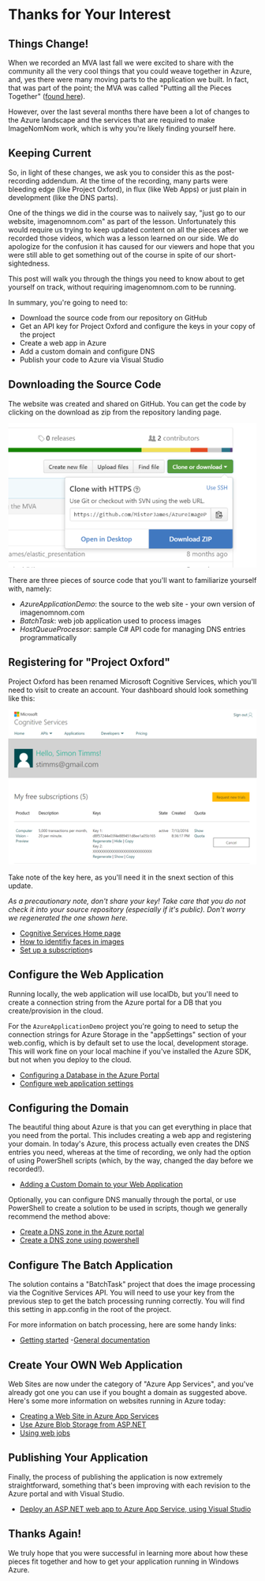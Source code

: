 # Thanks for Your Interest

## Things Change!
When we recorded an MVA last fall we were excited to share with the community all the very cool things that you could weave together in Azure, and, yes there were many moving parts 
to the application we built. In fact, that was part of the point; the MVA was called "Putting 
all the Pieces Together" ([found here](https://mva.microsoft.com/en-us/training-courses/applications-on-azure-putting-all-the-pieces-together-14429?l=oQMSTsv0B_8004819052)).

However, over the last several months there have been a lot of changes to the Azure landscape 
and the services that are required to make ImageNomNom work, which is why you're likely finding
yourself here. 

## Keeping Current
So, in light of these changes, we ask you to consider this as the post-recording addendum. At 
the time of the recording, many parts were bleeding edge (like Project Oxford), in flux (like 
Web Apps) or just plain in development (like the DNS parts).

One of the things we did in the course was to  naiively say, "just go to our website, 
imagenomnom.com" as part of the lesson. Unfortunately this would require us trying to keep 
updated content on all the pieces after we recorded those videos, which was a lesson learned 
on our side. We do apologize for the confusion it has caused for our viewers and hope that you 
were still able to get something out of the course in spite of our short-sightedness.

This post will walk you through the things you need to know about to get yourself on track, 
without requiring imagenomnom.com to be running.

In summary, you're going to need to:
 - Download the source code from our repository on GitHub
 - Get an API key for Project Oxford and configure the keys in your copy of the project
 - Create a web app in Azure
 - Add a custom domain and configure DNS
 - Publish your code to Azure via Visual Studio

## Downloading the Source Code
The website was created and shared on GitHub. You can get the code by clicking on the 
download as zip from the repository landing page.

![Download from GitHub](github-download.png)

There are three pieces of source code that you'll want to familiarize yourself with, namely:
 - *AzureApplicationDemo*: the source to the web site - your own version of imagenomnom.com
 - *BatchTask*: web job application used to process images
 - *HostQueueProcessor*: sample C# API code for managing DNS entries programmatically

## Registering for "Project Oxford"
Project Oxford has been renamed Microsoft Cognitive Services, which you'll need to visit 
to create an account. Your dashboard should look something like this:

![Vision API Dashboard](vision-api.png)

Take note of the key here, as you'll need it in the snext section of this update.

*As a precautionary note, don't share your key! Take care that you do not check it into your 
source repository (especially if it's public). Don't worry we regenerated the one shown here.*

 - [Cognitive Services Home page](https://www.microsoft.com/cognitive-services)
 - [How to identifiy faces in images](https://www.microsoft.com/cognitive-services/en-us/face-api/documentation/face-api-how-to-topics/howtoidentifyfacesinimage) 
 - [Set up a subscription](https://www.microsoft.com/cognitive-services/en-us/subscriptions (free trial))s

## Configure the Web Application
Running locally, the web application will use localDb, but you'll need to create a connection 
string from the Azure portal for a DB that you create/provision in the cloud.

For the `AzureApplicationDemo` project you're going to need to setup the connection strings for
Azure Storage in the "appSettings" section of your web.config, which is by default set to use the local, development storage. This will work fine on your local machine if you've installed the Azure SDK, but not when you deploy to the cloud. 

 - [Configuring a Database in the Azure Portal](https://azure.microsoft.com/en-us/documentation/articles/web-sites-dotnet-deploy-aspnet-mvc-app-membership-oauth-sql-database/)
 - [Configure web application settings](https://azure.microsoft.com/en-us/documentation/articles/web-sites-configure/) 

## Configuring the Domain
The beautiful thing about Azure is that you can get everything in place that you need from the 
portal. This includes creating a web app and registering your domain. In today's Azure, this 
process actually even creates the DNS entries you need, whereas at the time of recording, we 
only had the option of using PowerShell scripts (which, by the way, changed the day before 
we recorded!).

 - [Adding a Custom Domain to your Web Application](https://azure.microsoft.com/en-us/documentation/articles/custom-dns-web-site-buydomains-web-app/)

Optionally, you can configure DNS manually through the portal, or use PowerShell to create a solution to be used in scripts, though we generally recommend the method above:
 - [Create a DNS zone in the Azure portal](https://azure.microsoft.com/en-us/documentation/articles/dns-getstarted-create-dnszone-portal/)
 - [Create a DNS zone using powershell](https://azure.microsoft.com/en-us/documentation/articles/dns-getstarted-create-dnszone/)

## Configure The Batch Application
The solution contains a "BatchTask" project that does the image processing via the Cognitive 
Services API. You will need to use your key from the previous step to get the batch processing 
running correctly. You will find this setting in app.config in the root of the project.

For more information on batch processing, here are some handy links:
 - [Getting started](https://azure.microsoft.com/en-us/services/batch/)
 -[General documentation](https://azure.microsoft.com/en-us/documentation/services/batch/)

## Create Your OWN Web Application
Web Sites are now under the category of "Azure App Services", and you've already got one you can use if you bought a domain as suggested above. Here's some more information on websites running in Azure today: 

 - [Creating a Web Site in Azure App Services](https://azure.microsoft.com/en-us/documentation/articles/web-sites-dotnet-get-started/)
 - [Use Azure Blob Storage from ASP.NET](https://azure.microsoft.com/en-us/documentation/articles/storage-dotnet-how-to-use-blobs/)
 - [Using web jobs](https://azure.microsoft.com/en-us/documentation/articles/app-service-webjobs-readme/)

## Publishing Your Application
Finally, the process of publishing the application is now extremely straightforward, something 
that's been improving with each revision to the Azure portal and with Visual Studio.
 - [Deploy an ASP.NET web app to Azure App Service, using Visual Studio](https://azure.microsoft.com/en-us/documentation/articles/web-sites-dotnet-get-started/)

## Thanks Again!
We truly hope that you were successful in learning more about how these pieces fit together and how to get your application running in Windows Azure. 
